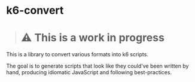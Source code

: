 # k6-convert

> # ⚠️ This is a work in progress

This is a library to convert various formats into k6 scripts.

The goal is to generate scripts that look like they could've been written by hand, producing idiomatic JavaScript and following best-practices.
